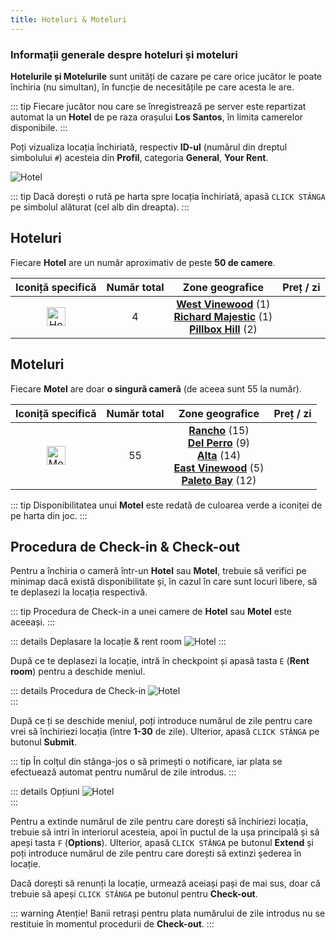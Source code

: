 ```yaml
---
title: Hoteluri & Moteluri
---
```


### Informații generale despre hoteluri și moteluri 

**Hotelurile și Motelurile** sunt unități de cazare pe care orice jucător le poate închiria (nu simultan), în funcție de necesitățile pe care acesta le are. 

::: tip
Fiecare jucător nou care se înregistrează pe server este repartizat automat la un **Hotel** de pe raza orașului **Los Santos**, în limita camerelor disponibile.
:::  

Poți vizualiza locația închiriată, respectiv **ID-ul** (numărul din dreptul simbolului `#`) acesteia din **Profil**, categoria **General**, **Your Rent**. 

<Image src="https://i.imgur.com/729Me2L.png" alt="Hotel" /> 

::: tip
Dacă dorești o rută pe harta spre locația închiriată, apasă `CLICK STÂNGA` pe simbolul alăturat (cel alb din dreapta). 
::: 

## Hoteluri

Fiecare **Hotel** are un număr aproximativ de peste **50 de camere**.

| Iconiță specifică | Număr total | Zone geografice | Preț / zi |
| :-----------: | :-----------: | :-----------: | :-----------: |
| <Image src="https://i.imgur.com/zGPYlER.png" alt="Hotel" width="30" label="Hotel" /> | 4  |  [**West Vinewood**](https://i.imgur.com/i9ckVOL.png) (1) <br> [**Richard Majestic**](https://i.imgur.com/wNd6dzR.png) (1) <br> [**Pillbox Hill**](https://i.imgur.com/uqo0n5E.png) (2) |  <Dinero :amount="300" /> |

## Moteluri

Fiecare **Motel** are doar **o singură cameră** (de aceea sunt 55 la număr).

| Iconiță specifică | Număr total | Zone geografice | Preț / zi |
| :-----------: | :-----------: | :-----------: | :-----------: |
| <Image src="https://i.imgur.com/PB9PgvF.png" alt="Motel" width="30" label="Motel" /> | 55  |  [**Rancho**](https://i.imgur.com/KAgrDXa.png) (15) <br> [**Del Perro**](https://i.imgur.com/kAgZGLW.png) (9) <br> [**Alta**](https://i.imgur.com/loalFLO.png) (14) <br> [**East Vinewood**](https://i.imgur.com/kKKEAIg.png) (5) <br> [**Paleto Bay**](https://i.imgur.com/pGUSuWX.png) (12) | <Dinero :amount="150" /> | 

::: tip
Disponibilitatea unui **Motel** este redată de culoarea verde a iconiței de pe harta din joc. 
::: 

## Procedura de Check-in & Check-out

Pentru a închiria o cameră într-un **Hotel** sau **Motel**, trebuie să verifici pe minimap dacă există disponibilitate și, în cazul în care sunt locuri libere, să te deplasezi la locația respectivă. 

::: tip
Procedura de Check-in a unei camere de **Hotel** sau **Motel** este aceeași.
::: 


::: details Deplasare la locație & rent room
<Image src="https://i.imgur.com/OWGr1C9.png" alt="Hotel" label="Deplasarea la locație" labelAlign="left" /> 
:::

După ce te deplasezi la locație, intră în checkpoint și apasă tasta `E` (**Rent room**) pentru a deschide meniul.   

::: details Procedura de Check-in
<Image src="https://i.imgur.com/OtQthbg.png" alt="Hotel" label="Procedura de Check-in" labelAlign="left" />  
:::

După ce ți se deschide meniul, poți introduce numărul de zile pentru care vrei să închiriezi locația (între **1-30** de zile). Ulterior, apasă `CLICK STÂNGA` pe butonul **Submit**. 

::: tip
În colțul din stânga-jos o să primești o notificare, iar plata se efectuează automat pentru numărul de zile introdus.
::: 

::: details Opțiuni
<Image src="https://i.imgur.com/TvWKMTZ.png" alt="Hotel" label="Opțiunile locației" labelAlign="left" />  
:::

Pentru a extinde numărul de zile pentru care dorești să închiriezi locația, trebuie să intri în interiorul acesteia, apoi în puctul de la ușa principală și să apeși tasta `F` (**Options**). Ulterior, apasă `CLICK STÂNGA` pe butonul **Extend** și poți introduce numărul de zile pentru care dorești să extinzi șederea în locație.  

Dacă dorești să renunți la locație, urmează aceiași pași de mai sus, doar că trebuie să apeși `CLICK STÂNGA` pe butonul pentru **Check-out**. 

::: warning Atenție!
Banii retrași pentru plata numărului de zile introdus nu se restituie în momentul procedurii de **Check-out**. 
::: 
